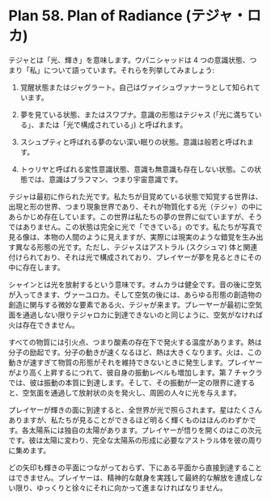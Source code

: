 # Plan 58. Plan of Radiance (テジャ・ロカ)

テジャとは「光、輝き」を意味します。ウパニシャッドは 4 つの意識状態、つまり「私」について語っています。それらを列挙してみましょう:

1. 覚醒状態またはジャグラート。自己はヴァイシュヴァナーラとして知られています。

2. 夢を見ている状態、またはスワプナ。意識の形態はテジャス (「光に満ちている」、または「光で構成されている」) と呼ばれます。

3. スシュプティと呼ばれる夢のない深い眠りの状態。意識は般若と呼ばれます。

4. トゥリヤと呼ばれる変性意識状態、意識も無意識も存在しない状態。この状態では、意識はブラフマン、つまり宇宙意識です。

テジャは最初に作られた光です。私たちが目覚めている状態で知覚する世界は、出現と形の世界、つまり現象世界であり、それが物質化する光（テジャ）の中にあらかじめ存在しています。この世界は私たちの夢の世界に似ていますが、そうではありません。この状態は完全に光で「できている」のです。私たちが写真で見る像は、本物の人間のように見えますが、実際には現実のような錯覚を生み出す異なる形態の光です。ただし、テジャスはアストラル (スクシュマ) 体と関連付けられており、それは光で構成されており、プレイヤーが夢を見るときにその中に存在します。

シャインとは光を放射するという意味です。オムカラは健全です。音の後に空気が入ってきます、ヴァーユロカ。そして空気の後には、あらゆる形態の創造物の創造に関与する微妙な要素である火、テジャが来ます。プレーヤーが最初に空気面を通過しない限りテジャロカに到達できないのと同じように、空気がなければ火は存在できません。

すべての物質には引火点、つまり酸素の存在下で発火する温度があります。熱は分子の励起です。分子の動きが速くなるほど、熱は大きくなります。火は、この動きが速すぎて物質の形態がそれを維持できないときに発生します。プレイヤーがより高く上昇するにつれて、彼自身の振動レベルも増加します。第 7 チャクラでは、彼は振動の本質に到達します。そして、その振動が一定の限界に達すると、空気面を通過して放射状の炎を発火し、周囲の人々に光を与えます。

プレイヤーが輝きの面に到達すると、全世界が光で照らされます。星はたくさんありますが、私たちが見ることができるほど明るく輝くものはほんのわずかです。各太陽系には独自の太陽があります。プレイヤーが悟りを開くのはこの次元です。彼は太陽に変わり、完全な太陽系の形成に必要なアストラル体を彼の周りに集めます。

どの矢印も輝きの平面につながっておらず、下にある平面から直接到達することはできません。プレイヤーは、精神的な献身を実践して最終的な解放を達成しない限り、ゆっくりと徐々にそれに向かって進まなければなりません。
